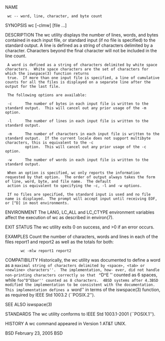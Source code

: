 NAME

     wc -- word, line, character, and byte count

SYNOPSIS
     wc [-clmw] [file ...]

DESCRIPTION
     The wc utility displays the number of lines, words, and bytes contained in each input file, or standard input (if no file is specified) to the standard output.  A line is defined
     as a string of characters delimited by a <newline> character.  Characters beyond the final <newline> character will not be included in the line count.
    
     A word is defined as a string of characters delimited by white space characters.  White space characters are the set of characters for which the iswspace(3) function returns
     true.  If more than one input file is specified, a line of cumulative counts for all the files is displayed on a separate line after the output for the last file.
    
     The following options are available:
    
     -c      The number of bytes in each input file is written to the standard output.  This will cancel out any prior usage of the -m option.
    
     -l      The number of lines in each input file is written to the standard output.
    
     -m      The number of characters in each input file is written to the standard output.  If the current locale does not support multibyte characters, this is equivalent to the -c
             option.  This will cancel out any prior usage of the -c option.
    
     -w      The number of words in each input file is written to the standard output.
    
     When an option is specified, wc only reports the information requested by that option.  The order of output always takes the form of line, word, byte, and file name.  The default
     action is equivalent to specifying the -c, -l and -w options.
    
     If no files are specified, the standard input is used and no file name is displayed.  The prompt will accept input until receiving EOF, or [^D] in most environments.

ENVIRONMENT
     The LANG, LC_ALL and LC_CTYPE environment variables affect the execution of wc as described in environ(7).

EXIT STATUS
     The wc utility exits 0 on success, and >0 if an error occurs.

EXAMPLES
     Count the number of characters, words and lines in each of the files report1 and report2 as well as the totals for both:

           wc -mlw report1 report2

COMPATIBILITY
     Historically, the wc utility was documented to define a word as a ``maximal string of characters delimited by <space>, <tab> or <newline> characters''.  The implementation, how-
     ever, did not handle non-printing characters correctly so that ``  ^D^E  '' counted as 6 spaces, while ``foo^D^Ebar'' counted as 8 characters.  4BSD systems after 4.3BSD modified
     the implementation to be consistent with the documentation.  This implementation defines a ``word'' in terms of the iswspace(3) function, as required by IEEE Std 1003.2
     (``POSIX.2'').

SEE ALSO
     iswspace(3)

STANDARDS
     The wc utility conforms to IEEE Std 1003.1-2001 (``POSIX.1'').

HISTORY
     A wc command appeared in Version 1 AT&T UNIX.

BSD                            February 23, 2005                           BSD